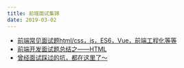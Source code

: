 ```yaml
---
title: 前端面试集锦
date: 2019-03-02
---
```


- [前端常见面试题html/css，js，ES6，Vue，前端工程化等等](https://blog.csdn.net/weixin_37719279/article/details/80961062)
- [前端开发面试题总结之——HTML](https://juejin.im/entry/58b78a4e570c35006201380c)
- [曾经面试踩过的坑，都在这里了～](https://blog.csdn.net/weixin_43254766/article/details/83119712)